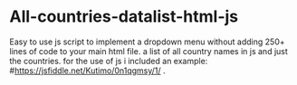 # All-countries-datalist-html-js
Easy to use js script to implement a dropdown menu without adding 250+ lines of code to your main html file.
a list of all country names in js and just the countries. 
for the use of js i included an example: #https://jsfiddle.net/Kutimo/0n1qgmsy/1/ .
